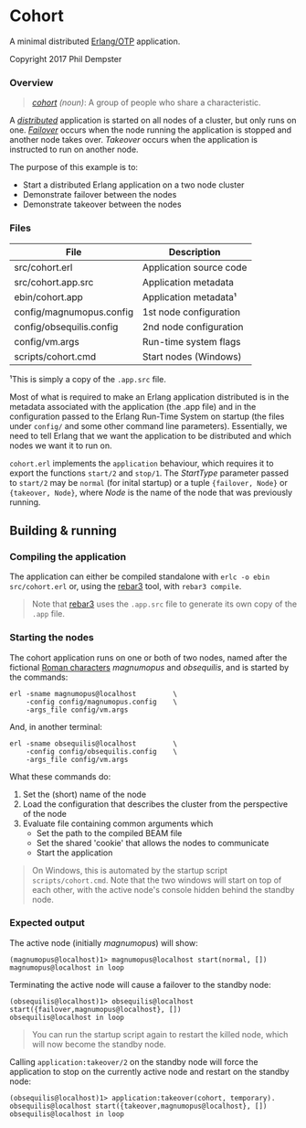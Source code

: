 # Cohort

A minimal distributed [Erlang/OTP] application.

Copyright 2017 Phil Dempster

### Overview

> _[cohort] (noun)_: A group of people who share a characteristic.

A _[distributed]_ application is started on all nodes of a cluster, but only runs on one. _[Failover]_ occurs when the node running the application is stopped and another node takes over. _Takeover_ occurs when the application is instructed to run on another node.

The purpose of this example is to:
* Start a distributed Erlang application on a two node cluster
* Demonstrate failover between the nodes
* Demonstrate takeover between the nodes


### Files

| File                      | Description               |
| ------------------------- | ------------------------- |
| src/cohort.erl            | Application source code   |
| src/cohort.app.src        | Application metadata      |
| ebin/cohort.app           | Application metadata¹     |
| config/magnumopus.config  | 1st node configuration    |
| config/obsequilis.config  | 2nd node configuration    |
| config/vm.args            | Run-time system flags     |
| scripts/cohort.cmd        | Start nodes (Windows)     |

¹This is simply a copy of the `.app.src` file.

Most of what is required to make an Erlang application distributed is in the metadata associated with the application (the .app file) and in the configuration passed to the Erlang Run-Time System on startup (the files under `config/` and some other command line parameters). Essentially, we need to tell Erlang that we want the application to be distributed and which nodes we want it to run on.

`cohort.erl` implements the `application` behaviour, which requires it to export the functions `start/2` and `stop/1`. The _StartType_ parameter passed to `start/2` may be `normal` (for inital startup) or a tuple `{failover, Node}` or `{takeover, Node}`, where _Node_ is the name of the node that was previously running.

## Building & running

### Compiling the application

The application can either be compiled standalone with `erlc -o ebin src/cohort.erl` or, using the [rebar3] tool, with `rebar3 compile`.

> Note that [rebar3] uses the `.app.src` file to generate its own copy of the `.app` file.

### Starting the nodes

The cohort application runs on one or both of two nodes, named after the fictional [Roman characters][Asterix] _magnumopus_ and _obsequilis_, and is started by the commands:

    erl -sname magnumopus@localhost         \
        -config config/magnumopus.config    \
        -args_file config/vm.args

And, in another terminal:

    erl -sname obsequilis@localhost         \
        -config config/obsequilis.config    \
        -args_file config/vm.args

What these commands do:
1. Set the (short) name of the node
2. Load the configuration that describes the cluster from the perspective of the node
3. Evaluate file containing common arguments which
    * Set the path to the compiled BEAM file
    * Set the shared 'cookie' that allows the nodes to communicate
    * Start the application

> On Windows, this is automated by the startup script `scripts/cohort.cmd`. Note that the two windows will start on top of each other, with the active node's console hidden behind the standby node.

### Expected output

The active node (initially _magnumopus_) will show:

    (magnumopus@localhost)1> magnumopus@localhost start(normal, [])
    magnumopus@localhost in loop

Terminating the active node will cause a failover to the standby node:

    (obsequilis@localhost)1> obsequilis@localhost start({failover,magnumopus@localhost}, [])
    obsequilis@localhost in loop

> You can run the startup script again to restart the killed node, which will now become the standby node.

Calling `application:takeover/2` on the standby node will force the application to stop on the currently active node and restart on the standby node:

    (obsequilis@localhost)1> application:takeover(cohort, temporary).
    obsequilis@localhost start({takeover,magnumopus@localhost}, [])
    obsequilis@localhost in loop


<!-- References -->
[Erlang/OTP]:   http://www.erlang.org/
[cohort]:       https://dictionary.cambridge.org/dictionary/english/cohort
[distributed]:  http://learnyousomeerlang.com/distributed-otp-applications
[failover]:     https://en.wikipedia.org/wiki/Failover
[rebar3]:       http://www.rebar3.org/
[Asterix]:      https://en.wikipedia.org/wiki/List_of_Asterix_characters#Romans
